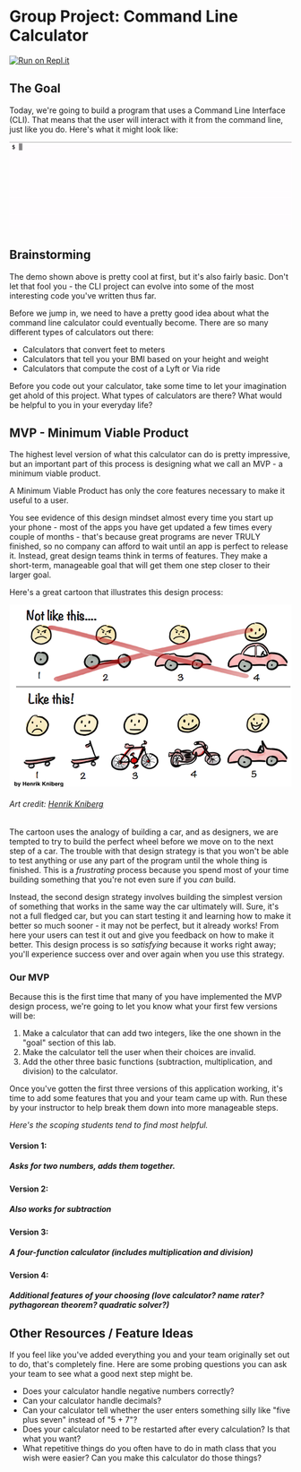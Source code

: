 # Group Project: Command Line Calculator

[![Run on Repl.it](https://repl.it/badge/github/upperlinecode/calculator-project-python)](https://repl.it/github/upperlinecode/calculator-project-python)

## The Goal

Today, we're going to build a program that uses a Command Line Interface (CLI). That means that the user will interact with it from the command line, just like you do. Here's what it might look like:

![Calculator demo](clicalcexample.gif)

## Brainstorming

The demo shown above is pretty cool at first, but it's also fairly basic. Don't let that fool you - the CLI project can evolve into some of the most interesting code you've written thus far.

Before we jump in, we need to have a pretty good idea about what the command line calculator could eventually become. There are so many different types of calculators out there:

* Calculators that convert feet to meters
* Calculators that tell you your BMI based on your height and weight
* Calculators that compute the cost of a Lyft or Via ride

Before you code out your calculator, take some time to let your imagination get ahold of this project. What types of calculators are there? What would be helpful to you in your everyday life?

## MVP - Minimum Viable Product

The highest level version of what this calculator can do is pretty impressive, but an important part of this process is designing what we call an MVP - a minimum viable product.

A Minimum Viable Product has only the core features necessary to make it useful to a user.

You see evidence of this design mindset almost every time you start up your phone - most of the apps you have get updated a few times every couple of months - that's because great programs are never TRULY finished, so no company can afford to wait until an app is perfect to release it. Instead, great design teams think in terms of features. They make a short-term, manageable goal that will get them one step closer to their larger goal.

Here's a great cartoon that illustrates this design process:

![Minimum Viable Product](mvp.png)

###### Art credit: <a href="https://www.crisp.se/konsulter/henrik-kniberg">Henrik Kniberg</a>

The cartoon uses the analogy of building a car, and as designers, we are tempted to try to build the perfect wheel before we move on to the next step of a car. The trouble with that design strategy is that you won't be able to test anything or use any part of the program until the whole thing is finished. This is a _frustrating_ process because you spend most of your time building something that you're not even sure if you _can_ build.

Instead, the second design strategy involves building the simplest version of something that works in the same way the car ultimately will. Sure, it's not a full fledged car, but you can start testing it and learning how to make it better so much sooner - it may not be perfect, but it already works! From here your users can test it out and give you feedback on how to make it better. This design process is so _satisfying_ because it works right away; you'll experience success over and over again when you use this strategy.

### Our MVP

Because this is the first time that many of you have implemented the MVP design process, we're going to let you know what your first few versions will be:

1. Make a calculator that can add two integers, like the one shown in the "goal" section of this lab.
2. Make the calculator tell the user when their choices are invalid.
3. Add the other three basic functions (subtraction, multiplication, and division) to the calculator.

Once you've gotten the first three versions of this application working, it's time to add some features that you and your team came up with. Run these by your instructor to help break them down into more manageable steps.

*Here's the scoping students tend to find most helpful.*

#### Version 1:
##### Asks for two numbers, adds them together.

#### Version 2:
##### Also works for subtraction

#### Version 3:
##### A four-function calculator (includes multiplication and division)

#### Version 4:
##### Additional features of your choosing (love calculator? name rater? pythagorean theorem? quadratic solver?)


## Other Resources / Feature Ideas

If you feel like you've added everything you and your team originally set out to do, that's completely fine. Here are some probing questions you can ask your team to see what a good next step might be.

* Does your calculator handle negative numbers correctly?
* Can your calculator handle decimals?
* Can your calculator tell whether the user enters something silly like "five plus seven" instead of "5 + 7"?
* Does your calculator need to be restarted after every calculation? Is that what you want?
* What repetitive things do you often have to do in math class that you wish were easier? Can you make this calculator do those things?
